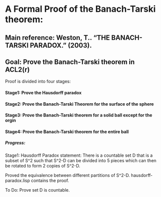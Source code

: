 # A Formal Proof of the Banach-Tarski theorem:

## Main reference:  Weston, T.. “THE BANACH-TARSKI PARADOX.” (2003).

## Goal: Prove the Banach-Tarski theorem in ACL2(r)

Proof is divided into four stages:

#### Stage1: Prove the Hausdorff paradox

#### Stage2: Prove the Banach-Tarski Theorem for the surface of the sphere

#### Stage3: Prove the Banach-Tarski theorem for a solid ball except for the orgin

#### Stage4: Prove the Banach-Tarski theorem for the entire ball

##### Progress:

Stage1:
Hausdorff Paradox statement: There is a countable set D that is a subset of S^2 such that S^2-D can be divided into 5 pieces which can then be rotated to form 2 copies of S^2-D.

Proved the equivalence between different partitions of S^2-D. hausdorff-paradox.lisp contains the proof.

To Do: Prove set D is countable.